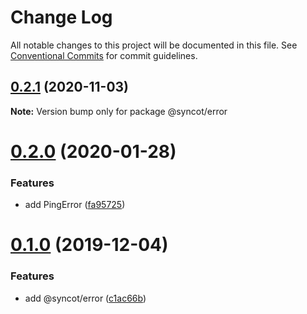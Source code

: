 # Change Log

All notable changes to this project will be documented in this file.
See [Conventional Commits](https://conventionalcommits.org) for commit guidelines.

## [0.2.1](https://github.com/SyncOT/SyncOT/compare/@syncot/error@0.2.0...@syncot/error@0.2.1) (2020-11-03)

**Note:** Version bump only for package @syncot/error





# [0.2.0](https://github.com/SyncOT/SyncOT/compare/@syncot/error@0.1.0...@syncot/error@0.2.0) (2020-01-28)


### Features

* add PingError ([fa95725](https://github.com/SyncOT/SyncOT/commit/fa957254e7104b938abe44019db38df457d08872))





# [0.1.0](https://github.com/SyncOT/SyncOT/compare/@syncot/error@0.0.6...@syncot/error@0.1.0) (2019-12-04)


### Features

* add @syncot/error ([c1ac66b](https://github.com/SyncOT/SyncOT/commit/c1ac66bea67d2d97c559877d2b4f151ff4e72bab))
